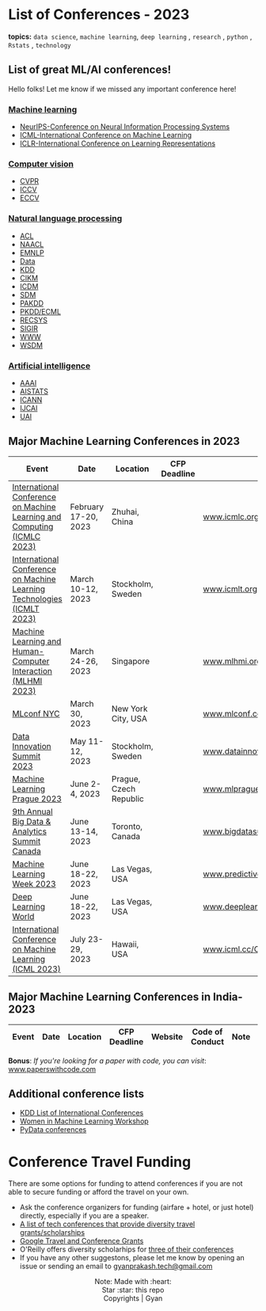 # List of Conferences - 2023
**topics:**  `data science`, `machine learning`, `deep learning` , `research` , `python` , `Rstats` , `technology`

## List of great ML/AI conferences!

Hello folks! 
Let me know if we missed any important conference here!

### [Machine learning]()

 - [NeurIPS-Conference on Neural Information Processing Systems]()
 - [ICML-International Conference on Machine Learning]()
 - [ICLR-International Conference on Learning Representations]()

### [Computer vision]()

 - [CVPR]()
 - [ICCV]()
 - [ECCV]()


### [Natural language processing]()

 - [ACL]() 
 - [NAACL]()
 - [EMNLP]()
 - [Data]()
 - [KDD]()
 - [CIKM]()
 - [ICDM]()
 - [SDM]()
 - [PAKDD]()
 - [PKDD/ECML]()
 - [RECSYS]()
 - [SIGIR]()
 - [WWW]()
 - [WSDM]()

### [Artificial intelligence]()

 - [AAAI]()
 - [AISTATS]()
 - [ICANN]()
 - [IJCAI]()
 - [UAI]()
 

## Major Machine Learning Conferences in 2023

| Event   | Date  | Location | CFP Deadline | Website | Code of Conduct | Note | Status | 
|----|----|----|----|----|----|-----|----| 
| [International Conference on Machine Learning and Computing (ICMLC 2023)]() | February 17-20, 2023 | Zhuhai, China |  | www.icmlc.org|
| [International Conference on Machine Learning Technologies (ICMLT 2023)]() | March 10-12, 2023 | Stockholm, Sweden |  | www.icmlt.org |
| [Machine Learning and Human-Computer Interaction (MLHMI 2023)]() | March 24-26, 2023 | Singapore |  | www.mlhmi.org |
| [MLconf NYC]() | March 30, 2023 | New York City, USA | | www.mlconf.com/event/mlconf-new-york-city |
| [Data Innovation Summit 2023]() | May 11-12, 2023 | Stockholm, Sweden |  | www.datainnovationsummit.com |
| [Machine Learning Prague 2023]() | June 2-4, 2023 | Prague, Czech Republic | | www.mlprague.com |
| [9th Annual Big Data & Analytics Summit Canada]() | June 13-14, 2023 | Toronto, Canada |  | www.bigdatasummitcanada.com |
| [Machine Learning Week 2023]() | June 18-22, 2023 | Las Vegas, USA | | www.predictiveanalyticsworld.com/machinelearningweek |
| [Deep Learning World]() | June 18-22, 2023 | Las Vegas, USA |  | www.deeplearningworld.com |
| [International Conference on Machine Learning (ICML 2023)]() | July 23-29, 2023 | Hawaii, USA | | www.icml.cc/Conferences/2023 |



## Major Machine Learning Conferences in India-2023

| Event   | Date  | Location | CFP Deadline | Website | Code of Conduct | Note | Status | 
|----|----|----|----|----|----|-----|----| 


 
**Bonus**: *If you're looking for a paper with code, you can visit*: www.paperswithcode.com

## Additional conference lists

* [KDD List of International Conferences](https://www.kdnuggets.com/meetings/)
* [Women in Machine Learning Workshop](http://wimlworkshop.org/events/)
* [PyData conferences](https://pydata.org/events.html)


# Conference Travel Funding

There are some options for funding to attend conferences if you are not able to secure funding or afford the travel on your own.

- Ask the conference organizers for funding (airfare + hotel, or just hotel) directly, especially if you are a speaker.
- [A list of tech conferences that provide diversity travel grants/scholarships](https://github.com/fvcproductions/diversify-me)
- [Google Travel and Conference Grants](https://buildyourfuture.withgoogle.com/scholarships/google-travel-and-conference-grants/#!?detail-content-tabby_activeEl=overview)
- O'Reilly offers diversity scholarhips for [three of their conferences](https://www.oreilly.com/conferences/diversity-application.csp)
- If you have any other suggestons, please let me know by opening an issue or sending an email to gyanprakash.tech@gmail.com

<p align="center">
Note: Made with :heart:<br>
Star :star: this repo <br>
Copyrights | Gyan 
</p>
